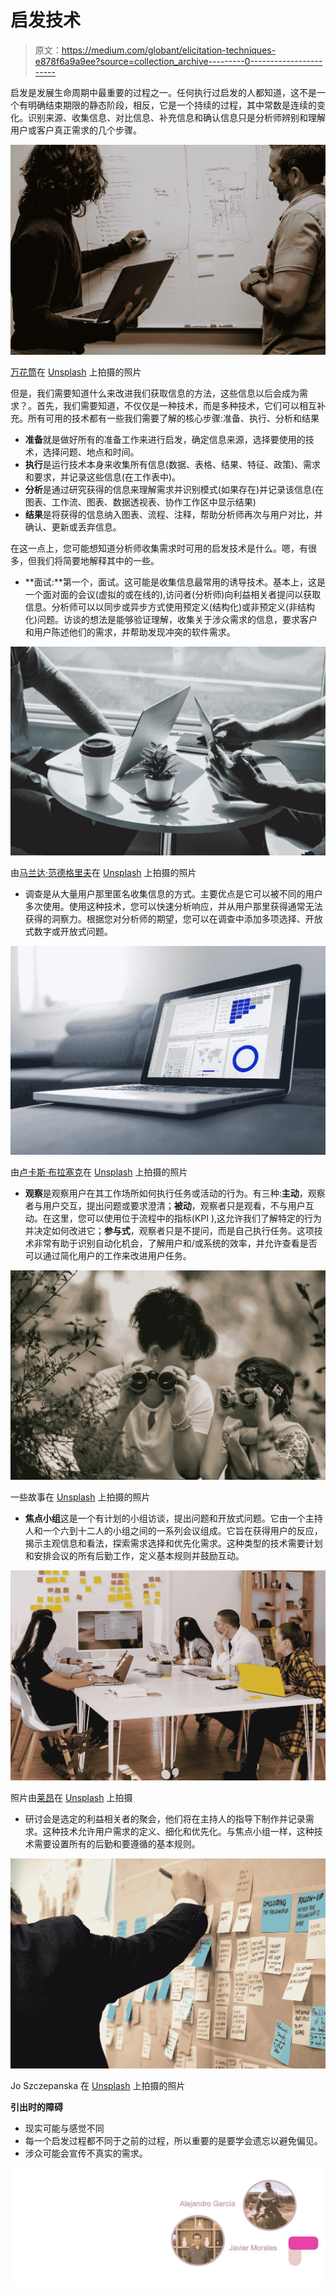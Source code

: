 # 启发技术

> 原文：<https://medium.com/globant/elicitation-techniques-e878f6a9a9ee?source=collection_archive---------0----------------------->

启发是发展生命周期中最重要的过程之一。任何执行过启发的人都知道，这不是一个有明确结束期限的静态阶段，相反，它是一个持续的过程，其中常数是连续的变化。识别来源、收集信息、对比信息、补充信息和确认信息只是分析师辨别和理解用户或客户真正需求的几个步骤。

![](img/9443cf3aff7227571150a0c8704ba50e.png)

[万花筒](https://unsplash.com/@kaleidico?utm_source=medium&utm_medium=referral)在 [Unsplash](https://unsplash.com/?utm_source=medium&utm_medium=referral) 上拍摄的照片

但是，我们需要知道什么来改进我们获取信息的方法，这些信息以后会成为需求？。首先，我们需要知道，不仅仅是一种技术，而是多种技术，它们可以相互补充。所有可用的技术都有一些我们需要了解的核心步骤:准备、执行、分析和结果

*   **准备**就是做好所有的准备工作来进行启发，确定信息来源，选择要使用的技术，选择问题、地点和时间。
*   **执行**是运行技术本身来收集所有信息(数据、表格、结果、特征、政策)、需求和要求，并记录这些信息(在工作表中)。
*   **分析**是通过研究获得的信息来理解需求并识别模式(如果存在)并记录该信息(在图表、工作流、图表、数据透视表、协作工作区中显示结果)
*   **结果**是将获得的信息纳入图表、流程、注释，帮助分析师再次与用户对比，并确认、更新或丢弃信息。

在这一点上，您可能想知道分析师收集需求时可用的启发技术是什么。嗯，有很多，但我们将简要地解释其中的一些。

*   **面试:**第一个，面试。这可能是收集信息最常用的诱导技术。基本上，这是一个面对面的会议(虚拟的或在线的),访问者(分析师)向利益相关者提问以获取信息。分析师可以以同步或异步方式使用预定义(结构化)或非预定义(非结构化)问题。访谈的想法是能够验证理解，收集关于涉众需求的信息，要求客户和用户陈述他们的需求，并帮助发现冲突的软件需求。

![](img/5b83ff9ce6233f561d174ca670142f34.png)

由[马兰达·范德格里夫](https://unsplash.com/@mkvandergriff?utm_source=medium&utm_medium=referral)在 [Unsplash](https://unsplash.com/?utm_source=medium&utm_medium=referral) 上拍摄的照片

*   调查是从大量用户那里匿名收集信息的方式。主要优点是它可以被不同的用户多次使用。使用这种技术，您可以快速分析响应，并从用户那里获得通常无法获得的洞察力。根据您对分析师的期望，您可以在调查中添加多项选择、开放式数字或开放式问题。

![](img/1165132017da8a75645c8be3b2e26df2.png)

由[卢卡斯·布拉塞克](https://unsplash.com/@goumbik?utm_source=medium&utm_medium=referral)在 [Unsplash](https://unsplash.com/?utm_source=medium&utm_medium=referral) 上拍摄的照片

*   **观察**是观察用户在其工作场所如何执行任务或活动的行为。有三种:**主动**，观察者与用户交互，提出问题或要求澄清；**被动**，观察者只是观看，不与用户互动。在这里，您可以使用位于流程中的指标(KPI ),这允许我们了解特定的行为并决定如何改进它；**参与式**，观察者只是不提问，而是自己执行任务。这项技术非常有助于识别自动化机会，了解用户和/或系统的效率，并允许查看是否可以通过简化用户的工作来改进用户任务。

![](img/4df12ce4715dd51f6d4b2ae2661017b3.png)

一些故事在 [Unsplash](https://unsplash.com/?utm_source=medium&utm_medium=referral) 上拍摄的照片

*   **焦点小组**这是一个有计划的小组访谈，提出问题和开放式问题。它由一个主持人和一个六到十二人的小组之间的一系列会议组成。它旨在获得用户的反应，揭示主观信息和看法，探索需求选择和优先化需求。这种类型的技术需要计划和安排会议的所有后勤工作，定义基本规则并鼓励互动。

![](img/6d5ae2ec300e2e5ab54e3cad2ff2ef35.png)

照片由[莱昂](https://unsplash.com/@myleon?utm_source=medium&utm_medium=referral)在 [Unsplash](https://unsplash.com/?utm_source=medium&utm_medium=referral) 上拍摄

*   研讨会是选定的利益相关者的聚会，他们将在主持人的指导下制作并记录需求。这种技术允许用户需求的定义、细化和优先化。与焦点小组一样，这种技术需要设置所有的后勤和要遵循的基本规则。

![](img/3cf9541aa60e6ea1ffd6342a969a1925.png)

Jo Szczepanska 在 [Unsplash](https://unsplash.com/?utm_source=medium&utm_medium=referral) 上拍摄的照片

**引出时的障碍**

*   现实可能与感觉不同
*   每一个启发过程都不同于之前的过程，所以重要的是要学会遗忘以避免偏见。
*   涉众可能会宣传不真实的需求。

![](img/699947b7657db064c3f96573f7c15bf1.png)